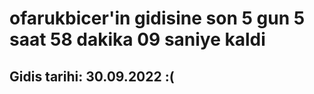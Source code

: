 # ofarukbicer'in gidisine son 5 gun 5 saat 58 dakika 09 saniye kaldi

## Gidis tarihi: 30.09.2022 :(